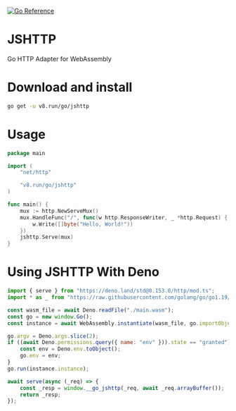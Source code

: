 [![Go Reference](https://img.shields.io/badge/go-reference-%23007d9c?style=for-the-badge&logo=go)](https://pkg.go.dev/v8.run/go/jshttp)

# JSHTTP
Go HTTP Adapter for WebAssembly

# Download and install
```bash
go get -u v8.run/go/jshttp
```

# Usage
```go
package main

import (
	"net/http"

	"v8.run/go/jshttp"
)

func main() {
	mux := http.NewServeMux()
	mux.HandleFunc("/", func(w http.ResponseWriter, _ *http.Request) {
		w.Write([]byte("Hello, World!"))
	})
	jshttp.Serve(mux)
}
```

# Using JSHTTP With Deno

```js
import { serve } from "https://deno.land/std@0.153.0/http/mod.ts";
import * as _ from "https://raw.githubusercontent.com/golang/go/go1.19/misc/wasm/wasm_exec.js";

const wasm_file = await Deno.readFile("./main.wasm");
const go = new window.Go();
const instance = await WebAssembly.instantiate(wasm_file, go.importObject);

go.argv = Deno.args.slice(2);
if ((await Deno.permissions.query({ name: "env" })).state == "granted") {
    const env = Deno.env.toObject();
    go.env = env;
}
go.run(instance.instance);

await serve(async (_req) => {
    const _resp = window.__go_jshttp(_req, await _req.arrayBuffer());
    return _resp;
});
```
